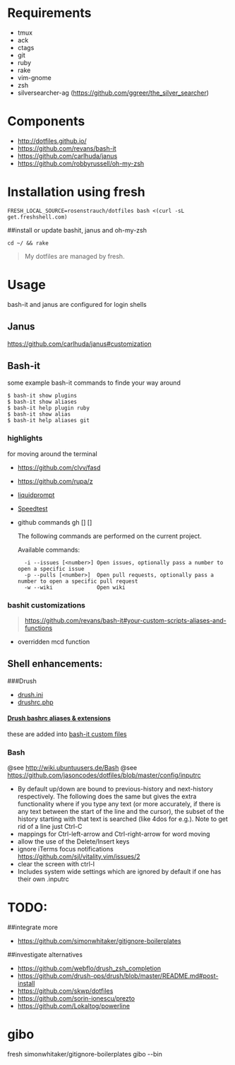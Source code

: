 # Requirements

- tmux
- ack
- ctags
- git
- ruby
- rake
- vim-gnome
- zsh
- silversearcher-ag (https://github.com/ggreer/the_silver_searcher)

# Components

- http://dotfiles.github.io/
- https://github.com/revans/bash-it
- https://github.com/carlhuda/janus
- https://github.com/robbyrussell/oh-my-zsh

# Installation using fresh

    FRESH_LOCAL_SOURCE=rosenstrauch/dotfiles bash <(curl -sL get.freshshell.com)

##install or update bashit, janus and oh-my-zsh

    cd ~/ && rake

> My dotfiles are managed by fresh.

# Usage
bash-it and janus are configured for login shells

## Janus
https://github.com/carlhuda/janus#customization

## Bash-it

some example bash-it commands to finde your way around

    $ bash-it show plugins
    $ bash-it show aliases
    $ bash-it help plugin ruby
    $ bash-it show alias
    $ bash-it help aliases git

### highlights

for moving around the terminal
- https://github.com/clvv/fasd 
- https://github.com/rupa/z
- [liquidprompt](https://github.com/nojhan/liquidprompt)
- [Speedtest](https://github.com/sivel/speedtest-cli)
- github commands
    gh [<command>] [<number>]

    The following commands are performed on the current project.

    Available commands:

        -i --issues [<number>] Open issues, optionally pass a number to open a specific issue
        -p --pulls [<number>]  Open pull requests, optionally pass a number to open a specific pull request
        -w --wiki              Open wiki

### bashit customizations

> https://github.com/revans/bash-it#your-custom-scripts-aliases-and-functions

- overridden mcd function



## Shell enhancements:
###Drush
- [drush.ini](https://github.com/drush-ops/drush/blob/master/examples/example.drush.ini)
- [drushrc.php](https://github.com/drush-ops/drush/blob/master/examples/example.drushrc.php)

#### [Drush bashrc aliases & extensions](https://github.com/drush-ops/drush/blob/master/examples/example.bashrc)
these are added into [bash-it custom files](https://github.com/revans/bash-it#your-custom-scripts-aliases-and-functions)


### Bash
@see http://wiki.ubuntuusers.de/Bash
@see https://github.com/jasoncodes/dotfiles/blob/master/config/inputrc

- By default up/down are bound to previous-history and next-history respectively. The following does the same but gives the extra functionality where if you type any text (or more accurately, if there is any text between the start of the line and the cursor), the subset of the history starting with that text is searched (like 4dos for e.g.). Note to get rid of a line just Ctrl-C
- mappings for Ctrl-left-arrow and Ctrl-right-arrow for word moving
- allow the use of the Delete/Insert keys
- ignore iTerms focus notifications https://github.com/sjl/vitality.vim/issues/2
- clear the screen with ctrl-l
- Includes system wide settings which are ignored by default if one has their own .inputrc


# TODO:

##integrate more

- https://github.com/simonwhitaker/gitignore-boilerplates

##investigate alternatives
- https://github.com/webflo/drush_zsh_completion
- https://github.com/drush-ops/drush/blob/master/README.md#post-install
- https://github.com/skwp/dotfiles
- https://github.com/sorin-ionescu/prezto
- https://github.com/Lokaltog/powerline
# gibo
fresh simonwhitaker/gitignore-boilerplates gibo --bin
